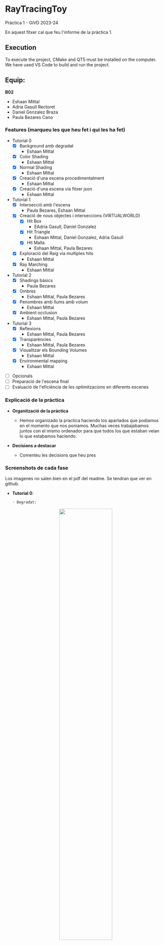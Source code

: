 # RayTracingToy
Pràctica 1 - GiVD 2023-24

En aquest fitxer cal que feu l'informe de la pràctica 1.

## Execution
To execute the project, CMake and QT5 must be installed on the computer. We have used VS Code to build and run the project.

## Equip:
**B02**
* Eshaan Mittal
* Adria Gasull Rectoret
* Daniel Gonzalez Braza
* Paula Bezares Cano

### Features (marqueu les que heu fet i qui les ha fet)
- Tutorial 0
    - [x] Background amb degradat
      - Eshaan Mittal
    - [x] Color Shading
      - Eshaan Mittal
    - [x] Normal Shading
      - Eshaan Mittal
    - [x] Creació d'una escena procedimentalment
      - Eshaan Mittal
    - [x] Creació d'una escena via fitxer json
      - Eshaan Mittal
 - Tutorial 1
   - [x] Intersecció amb l'escena
      -  Paula Bezares, Eshaan Mittal
   - [x] Creació de nous objectes i interseccions (VIRTUALWORLD) 
        - [x] Hit Box
          - EAdria Gasull, Daniel Gonzalez
        - [x] Hit Triangle
          - Eshaan Mittal, Daniel Gonzalez, Adria Gasull
        - [x] Hit Malla
          - Eshaan Mittal, Paula Bezares
   - [x] Exploració del Raig via multiples hits
     - Eshaan Mittal
   - [x] Ray Marching
     - Eshaan Mittal
       
- Tutorial 2
  - [x] Shadings bàsics
    - Paula Bezares
  - [x] Ombres
    - Eshaan Mittal, Paula Bezares
  - [x] Penombres amb llums amb volum
    -  Eshaan Mittal
  - [x] Ambient occlusion
    - Eshaan Mittal, Paula Bezares

- Tutorial 3
  - [x] Reflexions 
    - Eshaan Mittal, Paula Bezares
  - [x] Transparències
    - Eshaan Mittal, Paula Bezares
  - [x] Visualitzar els Bounding Volumes
    - Eshaan Mittal
  - [x] Environmental mapping
    - Eshaan Mittal

- [ ] Opcionals
- [ ] Preparació de l'escena final
- [ ] Evaluació de l'eficiència de les optimitzacions en diferents escenes

### Explicació de la pràctica    
  * **Organització de la pràctica**
    * Hemos organizado la practica haciendo los apartados que podiamos en el momento que nos poniamos. Muchas veces trabajabamos juntos con el mismo ordenador para que todos los que estaban veian lo que estabamos haciendo.
  
  * **Decisions a destacar**
    * Comenteu les decisions que heu pres 
### Screenshots de cada fase
Los imagenes no salen bien en el pdf del readme. Se tendran que ver en github.
* **Tutorial 0**:
  
      · Degradat:
    <div align="center">
        <img width="60%" src="Screenshots/degradat.png"></img>
    </div>
  
      · Esfera unitaria:
    <div align="center">
        <img width="60%" src="Screenshots/oneSphere.png"></img>
    </div>
  
      · Esfera amb Normal Shading
    <div align="center">
        <img width="60%" src="Screenshots/oneShpereNormal.png"></img>
    </div>

      · Escena amb esferes
    <div align="center">
        <img width="60%" src="Screenshots/myScene.png"></img>
    </div>


* **Tutorial 1**:
  
      · Escena amb diferents objectes
    <div align="center">
        <img width="60%" src="Screenshots/twoSpheres.png"></img>
    </div>

      · AllHits oneEsphere
    <div align="center">
        <img width="40%" src="Screenshots/closest_hit(1).png"></img>
        <img width="40%" src="Screenshots/01kt.png"></img>
        <img width="40%" src="Screenshots/05kt.png"></img>
        <img width="40%" src="Screenshots/09kt.png"></img>
    </div>

      · AllHits twoSpheres
    <div align="center">
        <img width="60%" src="Screenshots/twoSphereAll.png"></img>
    </div>

      · Box
    <div align="center">
        <img width="60%" src="Screenshots/box.png"></img>
    </div>
  
      · Triangle
    <div align="center">
        <img width="60%" src="Screenshots/triangle.png"></img>
    </div>

      · Mesh
    <div align="center">
        <img width="60%" src="Screenshots/mesh.png"></img>
    </div>

      · Acceleracions
    <div align="center">
        <img width="40%" src="Screenshots/meshBox.png"></img>
        <img width="40%" src="Screenshots/meshSphere.png"></img>
    </div>

* **Tutorial 2**:
  
        · Component ambient
    <div align="center">
        <img width="60%" src="Screenshots/Component_ambient.png"></img>
    </div>

      · Component Difosa
    <div align="center">
        <img width="60%" src="Screenshots/Component_difosa.png"></img>
    </div>
  
      · Component Especular
    <div align="center">
        <img width="60%" src="Screenshots/Component_especular.png"></img>
    </div>

      · Combinació de les 3 components
    <div align="center">
        <img width="60%" src="Screenshots/Combina_les_tres.png"></img>
    </div>

      · Atenua en profunditat
    <div align="center">
        <img width="40%" src="Screenshots/Atenua_en_profunditat.png"></img>
    </div>
    
      · Llum global
    <div align="center">
        <img width="60%" src="Screenshots/Llum_global.png"></img>
    </div>

      · Shadows with Color Shading
    <div align="center">
        <img width="40%" src="Screenshots/ColorShading.png"></img>
    </div>

      · Shadows with Normal Shading
    <div align="center">
        <img width="40%" src="Screenshots/NormalShading.png"></img>
    </div>

      · Shadows with Cel/Toon Shading
    <div align="center">
        <img width="40%" src="Screenshots/CelShading.png"></img>
    </div>

* **Tutorial 3**:
  
      · Lambertian Sphere with Max Depth 10
    <div align="center">
        <img width="60%" src="Screenshots/Lambertian.png"></img>
    </div>
  
      · Reflexions Metàliques with Max Depth 10
    <div align="center">
        <img width="60%" src="Screenshots/ReflexionsMetaliques.jpeg"></img>
    </div>

      · Esferes de metall transparents with Max Depth 3
    <div align="center">
        <img width="60%" src="Screenshots/espheres_metal_transp.png"></img>
    </div>

      · Transparències 4 esferes with Max Depth 4
    <div align="center">
        <img width="40%" src="Screenshots/FourSpheres.jpeg"></img>
    </div>
    
      · Procedurally Generated Scene
    <div align="center">
        <img width="60%" src="Screenshots/setupNewMaterial.jpeg"></img>
    </div>

      · Our Json Scene (escenaPrueba.json and setupRenderEscenaPrueba.json)
    <div align="center">
        <img width="60%" src="Screenshots/json scene.png"></img>
    </div>
    Nuestra escena base que aun no esta acabado. Son dos cubos de metal uno de material definido como Chrome y el otro como Gold, reflejando el otro.

      · Comparison of Blinn-Phong Transparent(Left) and All Hits Transparent(Right)
    <div align="center">
        <img width="40%" src="Screenshots/espheres_metal_transp.png"></img>
        <img width="40%" src="Screenshots/metaltransp all hits.png"></img>
    </div>
    A la izquierda, se emplea el modelo de sombreado Blinn-Phong, que produce reflejos especulares más nítidos y reflejos más claros, ofreciendo un acabado pulido y brillante a los objetos transparentes. Este efecto se logra utilizando el vector intermedio entre la vista y las direcciones de la luz para un cálculo eficiente de la reflexión especular. A la derecha, se utiliza un método más simple, que calcula múltiples intersecciones de los rayos de luz a través de materiales transparentes, solo considerando los componentes kt y Kd del material. Además, no consideramos ningún reflejo o refracción de los rayos de luz, es decir, viajan en línea recta, lo que lo convierte en una forma más rápida de representar una imagen. 


* **Opcionals**:


* **Més visualitzacions**:

   * Per totes les imatges, incluiu aqui la imatge obtinguda i els fitxers de dades 
   i de configuració que heu fet servir
